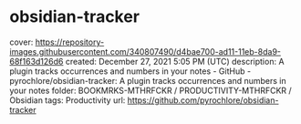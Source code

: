 # obsidian-tracker

cover: https://repository-images.githubusercontent.com/340807490/d4bae700-ad11-11eb-8da9-68f163d126d6
created: December 27, 2021 5:05 PM (UTC)
description: A plugin tracks occurrences and numbers in your notes - GitHub - pyrochlore/obsidian-tracker: A plugin tracks occurrences and numbers in your notes
folder: BOOKMRKS-MTHRFCKR / PRODUCTIVITY-MTHRFCKR / Obsidian
tags: Productivity
url: https://github.com/pyrochlore/obsidian-tracker